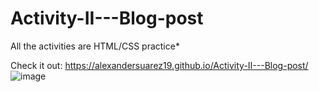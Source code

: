 # Activity-II---Blog-post
All the activities are HTML/CSS practice*

Check it out: https://alexandersuarez19.github.io/Activity-II---Blog-post/
![image](https://github.com/AlexanderSuarez19/Activity-II---Blog-post/assets/118855434/83ba03de-a0ae-48bc-b7a3-a9e41427ab2c)
